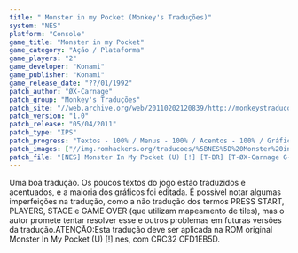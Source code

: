 ```yaml
---
title: " Monster in my Pocket (Monkey's Traduções)"
system: "NES"
platform: "Console"
game_title: "Monster in my Pocket"
game_category: "Ação / Plataforma"
game_players: "2"
game_developer: "Konami"
game_publisher: "Konami"
game_release_date: "??/01/1992"
patch_author: "ØX-Carnage"
patch_group: "Monkey's Traduções"
patch_site: "//web.archive.org/web/20110202120839/http://monkeystraducoes.com/"
patch_version: "1.0"
patch_release: "05/04/2011"
patch_type: "IPS"
patch_progress: "Textos - 100% / Menus - 100% / Acentos - 100% / Gráficos - 80%"
patch_images: ["//img.romhackers.org/traducoes/%5BNES%5D%20Monster%20in%20my%20Pocket%20-%20Monkey's%20Tradu%C3%A7%C3%B5es%20-%201.png","//img.romhackers.org/traducoes/%5BNES%5D%20Monster%20in%20my%20Pocket%20-%20Monkey's%20Tradu%C3%A7%C3%B5es%20-%202.png","//img.romhackers.org/traducoes/%5BNES%5D%20Monster%20in%20my%20Pocket%20-%20Monkey's%20Tradu%C3%A7%C3%B5es%20-%203.png"]
patch_file: "[NES] Monster In My Pocket (U) [!] [T-BR] [T-ØX-Carnage G-Monkey's Traduções] [V-1.0 A-2011].zip"
---
```

Uma boa tradução. Os poucos textos do jogo estão traduzidos e acentuados, e a maioria dos gráficos foi editada. É possível notar algumas imperfeições na tradução, como a não tradução dos termos PRESS START, PLAYERS, STAGE e GAME OVER (que utilizam mapeamento de tiles), mas o autor promete tentar resolver esse e outros problemas em futuras versões da tradução.ATENÇÃO:Esta tradução deve ser aplicada na ROM original Monster In My Pocket (U) [!].nes, com CRC32 CFD1EB5D.